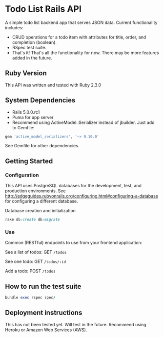 # Todo List Rails API
A simple todo list backend app that serves JSON data. Current functionality includes:

* CRUD operations for a todo item with attributes for title, order, and completion (boolean).
* RSpec test suite.
* That's it! That's all the functionality for now. There may be more features added in the future.


## Ruby Version
This API was written and tested with Ruby 2.3.0

## System Dependencies
* Rails 5.0.0.rc1
* Puma for app server
* Recommend using ActiveModel::Serializer instead of jbuilder. Just add to Gemfile:

```ruby
gem 'active_model_serializers', '~> 0.10.0'
```

See Gemfile for other dependencies.

## Getting Started
### Configuration

This API uses PostgreSQL databases for the development, test, and production environments. See http://edgeguides.rubyonrails.org/configuring.html#configuring-a-database for configuring a different database.

Database creation and initialization

```ruby
rake db:create db:migrate
```

### Use

Common (RESTful) endpoints to use from your frontend application:

See a list of todos:
GET ```/todos```

See one todo:
GET ```/todos/:id```

Add a todo:
POST ```/todos```

## How to run the test suite

```ruby
bundle exec rspec spec/
```

## Deployment instructions
This has not been tested yet. Will test in the future. Recommend using Heroku or Amazon Web Services (AWS).
